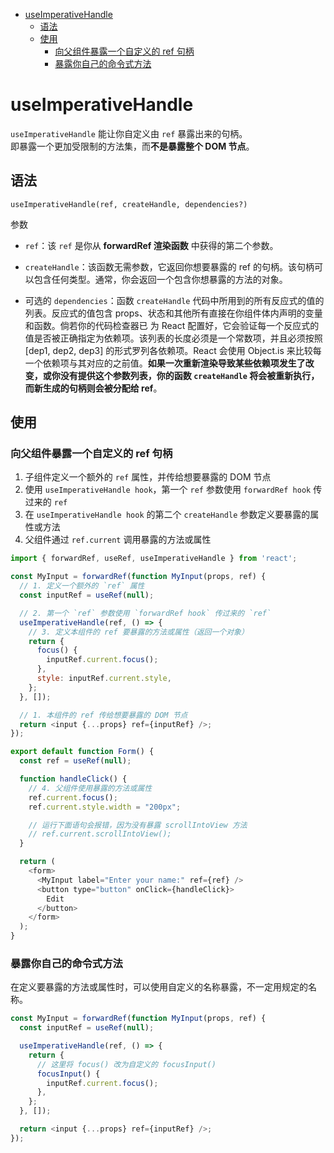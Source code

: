- [useImperativeHandle](#useimperativehandle)
  - [语法](#语法)
  - [使用](#使用)
    - [向父组件暴露一个自定义的 ref 句柄](#向父组件暴露一个自定义的-ref-句柄)
    - [暴露你自己的命令式方法](#暴露你自己的命令式方法)

# useImperativeHandle
`useImperativeHandle` 能让你自定义由 `ref` 暴露出来的句柄。  
即暴露一个更加受限制的方法集，而**不是暴露整个 DOM 节点**。

## 语法
`useImperativeHandle(ref, createHandle, dependencies?) `

参数 
* `ref`：该 `ref` 是你从 **forwardRef 渲染函数** 中获得的第二个参数。

* `createHandle`：该函数无需参数，它返回你想要暴露的 ref 的句柄。该句柄可以包含任何类型。通常，你会返回一个包含你想暴露的方法的对象。

* 可选的 `dependencies`：函数 `createHandle` 代码中所用到的所有反应式的值的列表。反应式的值包含 props、状态和其他所有直接在你组件体内声明的变量和函数。倘若你的代码检查器已 为 React 配置好，它会验证每一个反应式的值是否被正确指定为依赖项。该列表的长度必须是一个常数项，并且必须按照 [dep1, dep2, dep3] 的形式罗列各依赖项。React 会使用 Object.is 来比较每一个依赖项与其对应的之前值。**如果一次重新渲染导致某些依赖项发生了改变，或你没有提供这个参数列表，你的函数 `createHandle` 将会被重新执行，而新生成的句柄则会被分配给 ref**。

## 使用
### 向父组件暴露一个自定义的 ref 句柄 
1. 子组件定义一个额外的 `ref` 属性，并传给想要暴露的 DOM 节点
2. 使用 `useImperativeHandle hook`，第一个 `ref` 参数使用 `forwardRef hook` 传过来的 `ref`
3. 在 `useImperativeHandle hook` 的第二个 `createHandle` 参数定义要暴露的属性或方法
4. 父组件通过 `ref.current` 调用暴露的方法或属性

```js
import { forwardRef, useRef, useImperativeHandle } from 'react';

const MyInput = forwardRef(function MyInput(props, ref) {
  // 1. 定义一个额外的 `ref` 属性
  const inputRef = useRef(null);

  // 2. 第一个 `ref` 参数使用 `forwardRef hook` 传过来的 `ref`
  useImperativeHandle(ref, () => {
    // 3. 定义本组件的 ref 要暴露的方法或属性（返回一个对象）
    return {
      focus() {
        inputRef.current.focus();
      },
      style: inputRef.current.style,
    };
  }, []);

  // 1. 本组件的 ref 传给想要暴露的 DOM 节点
  return <input {...props} ref={inputRef} />;
});

export default function Form() {
  const ref = useRef(null);

  function handleClick() {
    // 4. 父组件使用暴露的方法或属性
    ref.current.focus();
    ref.current.style.width = "200px";

    // 运行下面语句会报错，因为没有暴露 scrollIntoView 方法
    // ref.current.scrollIntoView();
  }

  return (
    <form>
      <MyInput label="Enter your name:" ref={ref} />
      <button type="button" onClick={handleClick}>
        Edit
      </button>
    </form>
  );
}
```

### 暴露你自己的命令式方法 
在定义要暴露的方法或属性时，可以使用自定义的名称暴露，不一定用规定的名称。
```js
const MyInput = forwardRef(function MyInput(props, ref) {
  const inputRef = useRef(null);

  useImperativeHandle(ref, () => {
    return {
      // 这里将 focus() 改为自定义的 focusInput()
      focusInput() {
        inputRef.current.focus();
      },
    };
  }, []);

  return <input {...props} ref={inputRef} />;
});
```